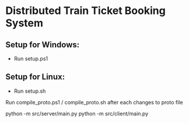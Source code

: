 # Distributed Train Ticket Booking System

## Setup for Windows:
- Run setup.ps1
## Setup for Linux:
- Run setup.sh

Run compile_proto.ps1 / compile_proto.sh after each changes to proto file

python -m src/server/main.py
python -m src/client/main.py